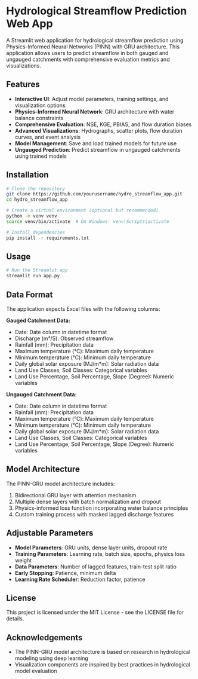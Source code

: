 # Hydrological Streamflow Prediction Web App

A Streamlit web application for hydrological streamflow prediction using Physics-Informed Neural Networks (PINN) with GRU architecture. This application allows users to predict streamflow in both gauged and ungauged catchments with comprehensive evaluation metrics and visualizations.

## Features

- **Interactive UI**: Adjust model parameters, training settings, and visualization options
- **Physics-Informed Neural Network**: GRU architecture with water balance constraints
- **Comprehensive Evaluation**: NSE, KGE, PBIAS, and flow duration biases
- **Advanced Visualizations**: Hydrographs, scatter plots, flow duration curves, and event analysis
- **Model Management**: Save and load trained models for future use
- **Ungauged Prediction**: Predict streamflow in ungauged catchments using trained models

## Installation

```bash
# Clone the repository
git clone https://github.com/yourusername/hydro_streamflow_app.git
cd hydro_streamflow_app

# Create a virtual environment (optional but recommended)
python -m venv venv
source venv/bin/activate  # On Windows: venv\Scripts\activate

# Install dependencies
pip install -r requirements.txt
```

## Usage

```bash
# Run the Streamlit app
streamlit run app.py
```

## Data Format

The application expects Excel files with the following columns:

**Gauged Catchment Data:**
- Date: Date column in datetime format
- Discharge (m³/S): Observed streamflow
- Rainfall (mm): Precipitation data
- Maximum temperature (°C): Maximum daily temperature
- Minimum temperature (°C): Minimum daily temperature
- Daily global solar exposure (MJ/m*m): Solar radiation data
- Land Use Classes, Soil Classes: Categorical variables
- Land Use Percentage, Soil Percentage, Slope (Degree): Numeric variables

**Ungauged Catchment Data:**
- Date: Date column in datetime format
- Rainfall (mm): Precipitation data
- Maximum temperature (°C): Maximum daily temperature
- Minimum temperature (°C): Minimum daily temperature
- Daily global solar exposure (MJ/m*m): Solar radiation data
- Land Use Classes, Soil Classes: Categorical variables
- Land Use Percentage, Soil Percentage, Slope (Degree): Numeric variables

## Model Architecture

The PINN-GRU model architecture includes:

1. Bidirectional GRU layer with attention mechanism
2. Multiple dense layers with batch normalization and dropout
3. Physics-informed loss function incorporating water balance principles
4. Custom training process with masked lagged discharge features

## Adjustable Parameters

- **Model Parameters**: GRU units, dense layer units, dropout rate
- **Training Parameters**: Learning rate, batch size, epochs, physics loss weight
- **Data Parameters**: Number of lagged features, train-test split ratio
- **Early Stopping**: Patience, minimum delta
- **Learning Rate Scheduler**: Reduction factor, patience

## License

This project is licensed under the MIT License - see the LICENSE file for details.

## Acknowledgements

- The PINN-GRU model architecture is based on research in hydrological modeling using deep learning
- Visualization components are inspired by best practices in hydrological model evaluation
